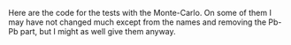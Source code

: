 Here are the code for the tests with the Monte-Carlo. On some of them I may have not changed much except from the names and removing the Pb-Pb part, but I might as well give them anyway.
